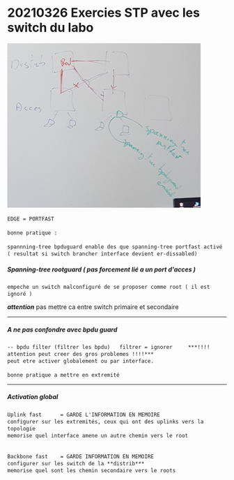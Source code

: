 # 20210326 Exercies STP avec les switch du labo


![](./assets/img/Clipboard_2021-03-25-16-13-11.png)


    EDGE = PORTFAST

    bonne pratique :

    spannning-tree bpduguard enable des que spanning-tree portfast activé
    ( resultat si switch brancher interface devient er-dissabled)






##### ***Spanning-tree rootguard*** ( pas forcement lié a un port d'acces )

    empeche un switch malconfiguré de se proposer comme root ( il est ignoré )
    
***attention*** pas mettre ca entre switch primaire et secondaire



-----------------------------------------------------------------------------------------------------------------

##### ***A ne pas confondre avec bpdu guard***

    -- bpdu filter (filtrer les bpdu)   filtrer = ignorer     ***!!!! attention peut creer des gros problemes !!!!***
    peut etre activer globalement ou par interface.

    bonne pratique a mettre en extremité


------------------------------------------------------------------------------------------------------------------

##### ***Activation global***


    Uplink fast      = GARDE L'INFORMATION EN MEMOIRE
    configurer sur les extremités, ceux qui ont des uplinks vers la topologie 
    memorise quel interface amene un autre chemin vers le root


    Backbone fast    = GARDE INFORMATION EN MEMOIRE
    configurer sur les switch de la **distrib***
    memorise quel sont les chemin secondaire vers le roots




